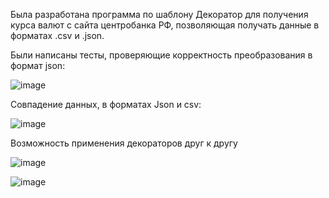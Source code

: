 Была разработана программа по шаблону Декоратор для получения курса валют с сайта центробанка РФ, позволяющая получать данные в форматах .csv и .json.

Были написаны тесты, проверяющие корректность преобразования в формат json:

![image](https://github.com/user-attachments/assets/c7be9051-e18e-4702-8104-bdcc46f79d7f)


Совпадение данных, в форматах Json и csv:

![image](https://github.com/user-attachments/assets/3016750d-2e44-475c-bef7-f77677730d76)


Возможность применения декораторов друг к другу

![image](https://github.com/user-attachments/assets/7a321d94-2e4c-4813-a77c-e6cad8926dfb)




![image](https://github.com/user-attachments/assets/0ba79e09-4f8c-43e3-a6bd-b79c07c5813d)
